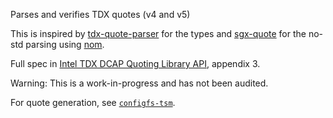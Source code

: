 Parses and verifies TDX quotes (v4 and v5)

This is inspired by [tdx-quote-parser](https://github.com/MoeMahhouk/tdx-quote-parser) for the types and [sgx-quote](https://docs.rs/sgx-quote) for the no-std parsing using [nom](https://docs.rs/nom).

Full spec in [Intel TDX DCAP Quoting Library API](https://download.01.org/intel-sgx/latest/dcap-latest/linux/docs/Intel_TDX_DCAP_Quoting_Library_API.pdf), appendix 3.

Warning: This is a work-in-progress and has not been audited.

For quote generation, see [`configfs-tsm`](https://github.com/entropyxyz/configfs-tsm).
